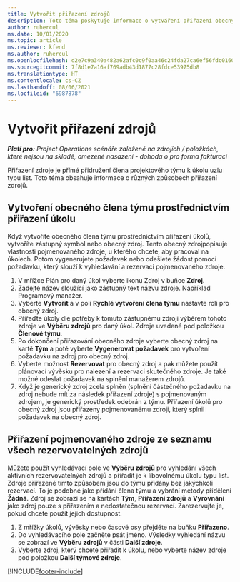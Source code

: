 ```yaml
---
title: Vytvořit přiřazení zdrojů
description: Toto téma poskytuje informace o vytváření přiřazení obecných a pojmenovaných zdrojů.
author: ruhercul
ms.date: 10/01/2020
ms.topic: article
ms.reviewer: kfend
ms.author: ruhercul
ms.openlocfilehash: d2e7c9a340a482a62afc0c9f0aa46c24fda27ca6ef56fdc0160f06af846c0b53
ms.sourcegitcommit: 7f8d1e7a16af769adb43d1877c28fdce53975db8
ms.translationtype: HT
ms.contentlocale: cs-CZ
ms.lasthandoff: 08/06/2021
ms.locfileid: "6987878"
---
```

# <a name="create-resource-assignments"></a>Vytvořit přiřazení zdrojů

_**Platí pro:** Project Operations scénáře založené na zdrojích / položkách, které nejsou na skladě, omezené nasazení - dohoda o pro forma fakturaci_


Přiřazení zdroje je přímé přidružení člena projektového týmu k úkolu uzlu typu list. Toto téma obsahuje informace o různých způsobech přiřazení zdrojů.

## <a name="create-a-generic-team-member-through-task-assignment"></a>Vytvoření obecného člena týmu prostřednictvím přiřazení úkolu


Když vytvoříte obecného člena týmu prostřednictvím přiřazení úkolů, vytvoříte zástupný symbol nebo obecný zdroj. Tento obecný zdrojpopisuje vlastnosti pojmenovaného zdroje, u kterého chcete, aby pracoval na úkolech. Potom vygenerujete požadavek nebo odešlete žádost pomocí požadavku, který slouží k vyhledávání a rezervaci pojmenovaného zdroje.

1. V mřížce Plán pro daný úkol vyberte ikonu Zdroj v buňce **Zdroj**.
2. Zadejte název sloužící jako zástupný text názvu zdroje. Například Programový manažer.
3. Vyberte **Vytvořit** a v poli **Rychlé vytvoření člena týmu** nastavte roli pro obecný zdroj.
4. Přiřaďte úkoly dle potřeby k tomuto zástupnému zdroji výběrem tohoto zdroje ve **Výběru zdrojů** pro daný úkol. Zdroje uvedené pod položkou **Členové týmu**.
5. Po dokončení přiřazování obecného zdroje vyberte obecný zdroj na kartě **Tým** a poté vyberte **Vygenerovat požadavek** pro vytvoření požadavku na zdroj pro obecný zdroj.
6. Vyberte možnost **Rezervovat** pro obecný zdroj a pak můžete použít plánovací vývěsku pro nalezení a rezervaci skutečného zdroje. Je také možné odeslat požadavek na splnění manažerem zdrojů.
7. Když je generický zdroj zcela splněn (splnění částečného požadavku na zdroj nebude mít za následek přiřazení zdroje) s pojmenovaným zdrojem, je generický prostředek odebrán z týmu. Přiřazení úkolů pro obecný zdroj jsou přiřazeny pojmenovanému zdroji, který splnil požadavek na obecný zdroj.

## <a name="assign-a-named-resource-from-the-list-of-all-bookable-resources"></a>Přiřazení pojmenovaného zdroje ze seznamu všech rezervovatelných zdrojů

Můžete použít vyhledávací pole ve **Výběru zdrojů** pro vyhledání všech aktivních rezervovatelných zdrojů a přiřadit je k libovolnému úkolu typu list. Zdroje přiřazené tímto způsobem jsou do týmu přidány bez jakýchkoli rezervací. To je podobné jako přidání člena týmu a vybrání metody přidělení **Žádná**. Zdroj se zobrazí se na kartách **Tým**, **Přiřazení zdrojů** a **Vyrovnání** jako zdroj pouze s přiřazením a nedostatečnou rezervací. Zarezervujte je, pokud chcete použít jejich dostupnost.

1. Z mřížky úkolů, vývěsky nebo časové osy přejděte na buňku **Přiřazeno**.
2. Do vyhledávacího pole začněte psát jméno. Výsledky vyhledání názvu se zobrazí ve **Výběru zdrojů** v části **Další zdroje**.
3. Vyberte zdroj, který chcete přiřadit k úkolu, nebo vyberte název zdroje pod položkou **Další týmové zdroje**.


[!INCLUDE[footer-include](../includes/footer-banner.md)]